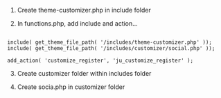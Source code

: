 
1. Create theme-customizer.php in include folder

2. In functions.php, add include and action...

```

include( get_theme_file_path( '/includes/theme-customizer.php' ));
include( get_theme_file_path( '/includes/customizer/social.php' ));

add_action( 'customize_register', 'ju_customize_register' );

```



3. Create customizer folder within includes folder

4. Create socia.php in customizer folder



